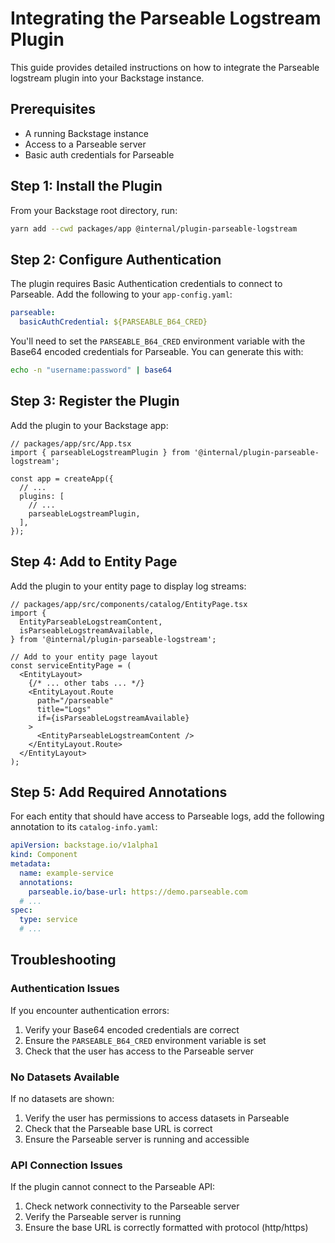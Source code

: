 # Integrating the Parseable Logstream Plugin

This guide provides detailed instructions on how to integrate the Parseable logstream plugin into your Backstage instance.

## Prerequisites

- A running Backstage instance
- Access to a Parseable server
- Basic auth credentials for Parseable

## Step 1: Install the Plugin

From your Backstage root directory, run:

```bash
yarn add --cwd packages/app @internal/plugin-parseable-logstream
```

## Step 2: Configure Authentication

The plugin requires Basic Authentication credentials to connect to Parseable. Add the following to your `app-config.yaml`:

```yaml
parseable:
  basicAuthCredential: ${PARSEABLE_B64_CRED}
```

You'll need to set the `PARSEABLE_B64_CRED` environment variable with the Base64 encoded credentials for Parseable. You can generate this with:

```bash
echo -n "username:password" | base64
```

## Step 3: Register the Plugin

Add the plugin to your Backstage app:

```tsx
// packages/app/src/App.tsx
import { parseableLogstreamPlugin } from '@internal/plugin-parseable-logstream';

const app = createApp({
  // ...
  plugins: [
    // ...
    parseableLogstreamPlugin,
  ],
});
```

## Step 4: Add to Entity Page

Add the plugin to your entity page to display log streams:

```tsx
// packages/app/src/components/catalog/EntityPage.tsx
import {
  EntityParseableLogstreamContent,
  isParseableLogstreamAvailable,
} from '@internal/plugin-parseable-logstream';

// Add to your entity page layout
const serviceEntityPage = (
  <EntityLayout>
    {/* ... other tabs ... */}
    <EntityLayout.Route
      path="/parseable"
      title="Logs"
      if={isParseableLogstreamAvailable}
    >
      <EntityParseableLogstreamContent />
    </EntityLayout.Route>
  </EntityLayout>
);
```

## Step 5: Add Required Annotations

For each entity that should have access to Parseable logs, add the following annotation to its `catalog-info.yaml`:

```yaml
apiVersion: backstage.io/v1alpha1
kind: Component
metadata:
  name: example-service
  annotations:
    parseable.io/base-url: https://demo.parseable.com
  # ...
spec:
  type: service
  # ...
```

## Troubleshooting

### Authentication Issues

If you encounter authentication errors:

1. Verify your Base64 encoded credentials are correct
2. Ensure the `PARSEABLE_B64_CRED` environment variable is set
3. Check that the user has access to the Parseable server

### No Datasets Available

If no datasets are shown:

1. Verify the user has permissions to access datasets in Parseable
2. Check that the Parseable base URL is correct
3. Ensure the Parseable server is running and accessible

### API Connection Issues

If the plugin cannot connect to the Parseable API:

1. Check network connectivity to the Parseable server
2. Verify the Parseable server is running
3. Ensure the base URL is correctly formatted with protocol (http/https)
